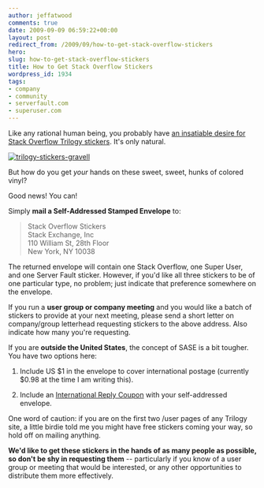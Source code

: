 ```yaml
---
author: jeffatwood
comments: true
date: 2009-09-09 06:59:22+00:00
layout: post
redirect_from: /2009/09/how-to-get-stack-overflow-stickers
hero: 
slug: how-to-get-stack-overflow-stickers
title: How to Get Stack Overflow Stickers
wordpress_id: 1934
tags:
- company
- community
- serverfault.com
- superuser.com
---
```



Like any rational human being, you probably have [an insatiable desire for Stack Overflow Trilogy stickers](http://meta.stackoverflow.com/questions/20570/stickers-for-stackers-i-e-post-your-sticker-shots). It's only natural.



[![trilogy-stickers-gravell](https://i.stack.imgur.com/kqQWX.jpg)](http://marcgravell.blogspot.com/2009/09/stickers-now-what-to-do-with-them.html)



But how do you get _your_ hands on these sweet, sweet, hunks of colored vinyl?



Good news! You can!



Simply **mail a Self-Addressed Stamped Envelope** to:





<blockquote>
Stack Overflow Stickers<br/>
Stack Exchange, Inc<br/>
110 William St, 28th Floor<br/>
New York, NY 10038
</blockquote>





The returned envelope will contain one Stack Overflow, one Super User, and one Server Fault sticker. However, if you'd like all three stickers to be of one particular type, no problem; just indicate that preference somewhere on the envelope.



If you run a **user group or company meeting** and you would like a batch of stickers to provide at your next meeting, please send a short letter on company/group letterhead requesting stickers to the above address. Also indicate how many you're requesting.



If you are **outside the United States**, the concept of SASE is a bit tougher. You have two options here:







  1. Include US $1 in the envelope to cover international postage (currently $0.98 at the time I am writing this).

  2. Include an [International Reply Coupon](http://en.wikipedia.org/wiki/International_reply_coupon) with your self-addressed envelope.




One word of caution: if you are on the first two /user pages of any Trilogy site, a little birdie told me you might have free stickers coming your way, so hold off on mailing anything.



**We'd like to get these stickers in the hands of as many people as possible, so don't be shy in requesting them** -- particularly if you know of a user group or meeting that would be interested, or any other opportunities to distribute them more effectively.

